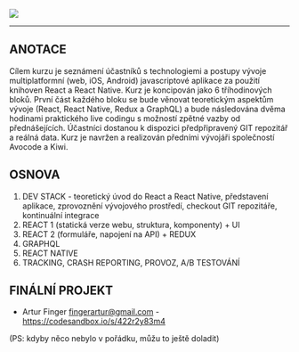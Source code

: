 ![](https://cldup.com/_phswRqE18.png)

-------

## ANOTACE

Cílem kurzu je seznámení účastníků s technologiemi a postupy vývoje multiplatformní (web, iOS, Android) javascriptové aplikace za použití knihoven React a React Native. Kurz je koncipován jako 6 tříhodinových bloků.  První část každého bloku se bude věnovat teoretickým aspektům vývoje (React, React Native, Redux a GraphQL) a bude následována dvěma hodinami praktického live codingu s možností zpětné vazby od přednášejících. Účastníci  dostanou k dispozici předpřipravený GIT repozitář a reálná data. Kurz je navržen a realizován předními vývojáři společností Avocode a Kiwi.


## OSNOVA

1. DEV STACK - teoretický úvod do React a React Native, představení aplikace, zprovoznění vývojového prostředí, checkout GIT repozitáře, kontinuální integrace
2. REACT 1 (statická verze webu, struktura, komponenty) + UI
3. REACT 2 (formuláře, napojení na API) + REDUX 
4. GRAPHQL
5. REACT NATIVE
6. TRACKING, CRASH REPORTING, PROVOZ, A/B TESTOVÁNÍ


## FINÁLNÍ PROJEKT

- Artur Finger fingerartur@gmail.com - https://codesandbox.io/s/422r2y83m4

(PS: kdyby něco nebylo v pořádku, můžu to ještě doladit)
